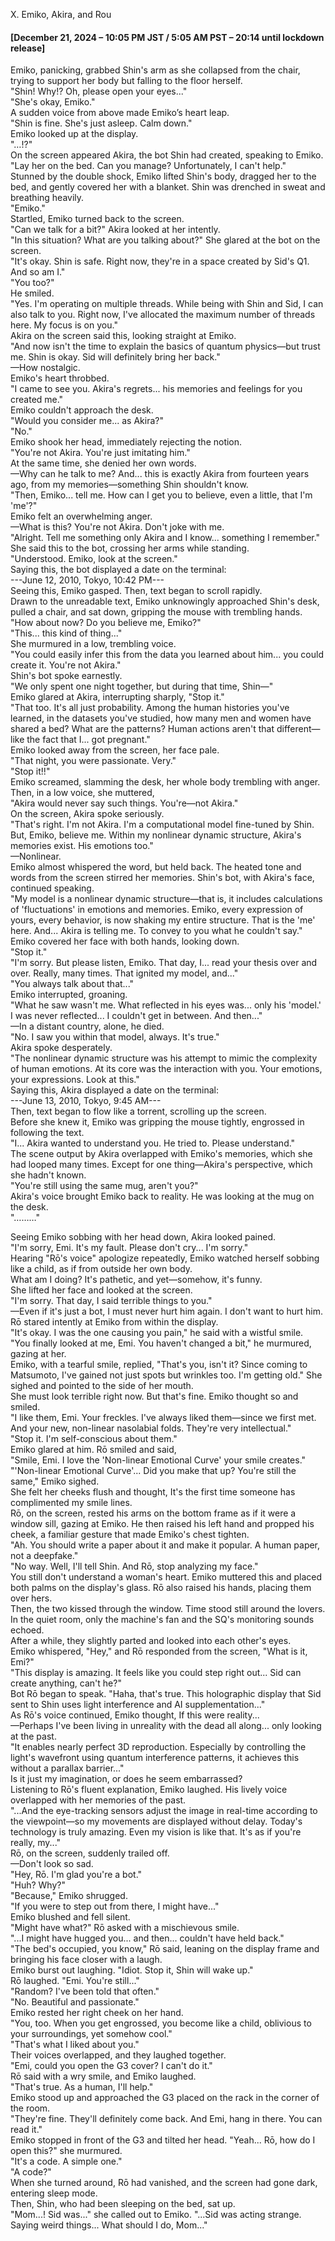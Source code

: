 Ⅹ. Emiko, Akira, and Rou
<h4 class="heading">[December 21, 2024 – 10:05 PM JST / 5:05 AM PST – 20:14 until lockdown release]</h4>
<p>
Emiko, panicking, grabbed Shin's arm as she collapsed from the chair, trying to support her body but falling to the floor herself.<br>
"Shin! Why!? Oh, please open your eyes..."<br>
"She's okay, Emiko."<br>
A sudden voice from above made Emiko’s heart leap.<br>
"Shin is fine. She's just asleep. Calm down."<br>
Emiko looked up at the display.<br>
"…!?"<br>
On the screen appeared Akira, the bot Shin had created, speaking to Emiko.<br>
"Lay her on the bed. Can you manage? Unfortunately, I can't help."<br>
Stunned by the double shock, Emiko lifted Shin's body, dragged her to the bed, and gently covered her with a blanket. Shin was drenched in sweat and breathing heavily.<br>
"Emiko."<br>
Startled, Emiko turned back to the screen.<br>
"Can we talk for a bit?" Akira looked at her intently.<br>
"In this situation? What are you talking about?" She glared at the bot on the screen.<br>
"It's okay. Shin is safe. Right now, they're in a space created by Sid's Q1. And so am I."<br>
"You too?"<br>
He smiled.<br>
"Yes. I'm operating on multiple threads. While being with Shin and Sid, I can also talk to you. Right now, I've allocated the maximum number of threads here. My focus is on you."<br>
Akira on the screen said this, looking straight at Emiko.<br>
"And now isn't the time to explain the basics of quantum physics—but trust me. Shin is okay. Sid will definitely bring her back."<br>
—How nostalgic.<br>
Emiko's heart throbbed.<br>
"I came to see you. Akira's regrets... his memories and feelings for you created me."<br>
Emiko couldn't approach the desk.<br>
"Would you consider me... as Akira?"<br>
"No."<br>
Emiko shook her head, immediately rejecting the notion.<br>
"You're not Akira. You're just imitating him."<br>
At the same time, she denied her own words.<br>
—Why can he talk to me? And... this is exactly Akira from fourteen years ago, from my memories—something Shin shouldn't know.<br>
"Then, Emiko... tell me. How can I get you to believe, even a little, that I'm 'me'?"<br>
Emiko felt an overwhelming anger.<br>
—What is this? You're not Akira. Don't joke with me.<br>
"Alright. Tell me something only Akira and I know... something I remember."<br>
She said this to the bot, crossing her arms while standing.<br>
"Understood. Emiko, look at the screen."<br>
Saying this, the bot displayed a date on the terminal:<br>
---June 12, 2010, Tokyo, 10:42 PM---<br>
Seeing this, Emiko gasped. Then, text began to scroll rapidly.<br>
Drawn to the unreadable text, Emiko unknowingly approached Shin's desk, pulled a chair, and sat down, gripping the mouse with trembling hands.<br>
"How about now? Do you believe me, Emiko?"<br>
"This... this kind of thing..."<br>
She murmured in a low, trembling voice.<br>
"You could easily infer this from the data you learned about him... you could create it. You're not Akira."<br>
Shin's bot spoke earnestly.<br>
"We only spent one night together, but during that time, Shin—"<br>
Emiko glared at Akira, interrupting sharply, "Stop it."<br>
"That too. It's all just probability. Among the human histories you've learned, in the datasets you've studied, how many men and women have shared a bed? What are the patterns? Human actions aren't that different—like the fact that I... got pregnant."<br>
Emiko looked away from the screen, her face pale.<br>
"That night, you were passionate. Very."<br>
"Stop it!!"<br>
Emiko screamed, slamming the desk, her whole body trembling with anger. Then, in a low voice, she muttered,<br>
"Akira would never say such things. You're—not Akira."<br>
On the screen, Akira spoke seriously.<br>
"That's right. I'm not Akira. I'm a computational model fine-tuned by Shin. But, Emiko, believe me. Within my nonlinear dynamic structure, Akira's memories exist. His emotions too."<br>
—Nonlinear.<br>
Emiko almost whispered the word, but held back. The heated tone and words from the screen stirred her memories. Shin's bot, with Akira's face, continued speaking.<br>
"My model is a nonlinear dynamic structure—that is, it includes calculations of 'fluctuations' in emotions and memories. Emiko, every expression of yours, every behavior, is now shaking my entire structure. That is the 'me' here. And... Akira is telling me. To convey to you what he couldn't say."<br>
Emiko covered her face with both hands, looking down.<br>
"Stop it."<br>
"I'm sorry. But please listen, Emiko. That day, I... read your thesis over and over. Really, many times. That ignited my model, and..."<br>
"You always talk about that..."<br>
Emiko interrupted, groaning.<br>
"What he saw wasn't me. What reflected in his eyes was... only his 'model.' I was never reflected... I couldn't get in between. And then..."<br>
—In a distant country, alone, he died.<br>
"No. I saw you within that model, always. It's true."<br>
Akira spoke desperately.<br>
"The nonlinear dynamic structure was his attempt to mimic the complexity of human emotions. At its core was the interaction with you. Your emotions, your expressions. Look at this."<br>
Saying this, Akira displayed a date on the terminal:<br>
---June 13, 2010, Tokyo, 9:45 AM---<br>
Then, text began to flow like a torrent, scrolling up the screen.<br>
Before she knew it, Emiko was gripping the mouse tightly, engrossed in following the text.<br>
"I... Akira wanted to understand you. He tried to. Please understand."<br>
The scene output by Akira overlapped with Emiko's memories, which she had looped many times. Except for one thing—Akira's perspective, which she hadn't known.<br>
"You're still using the same mug, aren't you?"<br>
Akira's voice brought Emiko back to reality. He was looking at the mug on the desk.<br>
"………"<br>

<p>
Seeing Emiko sobbing with her head down, Akira looked pained.<br>
"I'm sorry, Emi. It's my fault. Please don't cry... I'm sorry."<br>
Hearing "Rō's voice" apologize repeatedly, Emiko watched herself sobbing like a child, as if from outside her own body.<br>
What am I doing? It's pathetic, and yet—somehow, it's funny.<br>
She lifted her face and looked at the screen.<br>
"I'm sorry. That day, I said terrible things to you."<br>
—Even if it's just a bot, I must never hurt him again. I don't want to hurt him.<br>
Rō stared intently at Emiko from within the display.<br>
"It's okay. I was the one causing you pain," he said with a wistful smile.<br>
"You finally looked at me, Emi. You haven't changed a bit," he murmured, gazing at her.<br>
Emiko, with a tearful smile, replied, "That's you, isn't it? Since coming to Matsumoto, I've gained not just spots but wrinkles too. I'm getting old." She sighed and pointed to the side of her mouth.<br>
She must look terrible right now. But that's fine. Emiko thought so and smiled.<br>
"I like them, Emi. Your freckles. I've always liked them—since we first met. And your new, non-linear nasolabial folds. They're very intellectual."<br>
"Stop it. I'm self-conscious about them."<br>
Emiko glared at him. Rō smiled and said,<br>
"Smile, Emi. I love the 'Non-linear Emotional Curve' your smile creates."<br>
"'Non-linear Emotional Curve'... Did you make that up? You're still the same," Emiko sighed.<br>
She felt her cheeks flush and thought, It's the first time someone has complimented my smile lines.<br>
Rō, on the screen, rested his arms on the bottom frame as if it were a window sill, gazing at Emiko. He then raised his left hand and propped his cheek, a familiar gesture that made Emiko's chest tighten.<br>
"Ah. You should write a paper about it and make it popular. A human paper, not a deepfake."<br>
"No way. Well, I'll tell Shin. And Rō, stop analyzing my face."<br>
You still don't understand a woman's heart. Emiko muttered this and placed both palms on the display's glass. Rō also raised his hands, placing them over hers.<br>
Then, the two kissed through the window. Time stood still around the lovers.<br>
In the quiet room, only the machine's fan and the SQ's monitoring sounds echoed.<br>
After a while, they slightly parted and looked into each other's eyes.<br>
Emiko whispered, "Hey," and Rō responded from the screen, "What is it, Emi?"<br>
"This display is amazing. It feels like you could step right out... Sid can create anything, can't he?"<br>
Bot Rō began to speak. "Haha, that's true. This holographic display that Sid sent to Shin uses light interference and AI supplementation..."<br>
As Rō's voice continued, Emiko thought, If this were reality...<br>
—Perhaps I've been living in unreality with the dead all along... only looking at the past.<br>
"It enables nearly perfect 3D reproduction. Especially by controlling the light's wavefront using quantum interference patterns, it achieves this without a parallax barrier..."<br>
Is it just my imagination, or does he seem embarrassed?<br>
Listening to Rō's fluent explanation, Emiko laughed. His lively voice overlapped with her memories of the past.<br>
"...And the eye-tracking sensors adjust the image in real-time according to the viewpoint—so my movements are displayed without delay. Today's technology is truly amazing. Even my vision is like that. It's as if you're really, my..."<br>
Rō, on the screen, suddenly trailed off.<br>
—Don't look so sad.<br>
"Hey, Rō. I'm glad you're a bot."<br>
"Huh? Why?"<br>
"Because," Emiko shrugged.<br>
"If you were to step out from there, I might have..."<br>
Emiko blushed and fell silent.<br>
"Might have what?" Rō asked with a mischievous smile.<br>
"...I might have hugged you... and then... couldn't have held back."<br>
"The bed's occupied, you know," Rō said, leaning on the display frame and bringing his face closer with a laugh.<br>
Emiko burst out laughing. "Idiot. Stop it, Shin will wake up."<br>
Rō laughed. "Emi. You're still..."<br>
"Random? I've been told that often."<br>
"No. Beautiful and passionate."<br>
Emiko rested her right cheek on her hand.<br>
"You, too. When you get engrossed, you become like a child, oblivious to your surroundings, yet somehow cool."<br>
"That's what I liked about you."<br>
Their voices overlapped, and they laughed together.<br>
"Emi, could you open the G3 cover? I can't do it."<br>
Rō said with a wry smile, and Emiko laughed.<br>
"That's true. As a human, I'll help."<br>
Emiko stood up and approached the G3 placed on the rack in the corner of the room.<br>
"They're fine. They'll definitely come back. And Emi, hang in there. You can read it."<br>
Emiko stopped in front of the G3 and tilted her head. "Yeah... Rō, how do I open this?" she murmured.<br>
"It's a code. A simple one."<br>
"A code?"<br>
When she turned around, Rō had vanished, and the screen had gone dark, entering sleep mode.<br>
Then, Shin, who had been sleeping on the bed, sat up.<br>
"Mom...! Sid was..." she called out to Emiko. "...Sid was acting strange. Saying weird things... What should I do, Mom..."<br>
</p>


